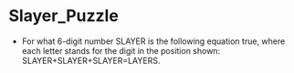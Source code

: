 # Slayer_Puzzle
- For what 6-digit number SLAYER is the following equation true, where each letter stands for the digit in the position shown: SLAYER+SLAYER+SLAYER=LAYERS.
